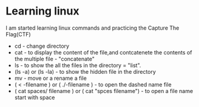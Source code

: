 # Learning linux

I am started learning linux commands and practicing the Capture The Flag(CTF)

- cd  - change directory
- cat - to display the content of the file,and contcatenete the contents of the multiple file -  "concatenate"
- ls  - to show the all the files in the directory = "list".
- (ls -a) or (ls -la) - to show the hidden file in the directory
- mv - move or a rename a file
- ( < -filename ) or ( ./-filename )  - to open the dashed name file
- ( cat spaces/ filename ) or ( cat "spces filename") - to open a file name start with space
